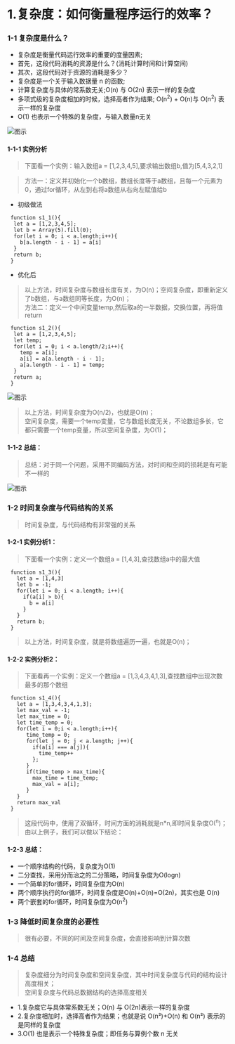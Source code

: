 # 1.复杂度：如何衡量程序运行的效率？

### 1-1 复杂度是什么？

 - 复杂度是衡量代码运行效率的重要的度量因素;
 - 首先，这段代码消耗的资源是什么？(消耗计算时间和计算空间)
 - 其次，这段代码对于资源的消耗是多少？
 - 复杂度是一个关于输入数据量 n 的函数;
 - 计算复杂度与具体的常系数无关;O(n) 与 O(2n) 表示一样的复杂度
 - 多项式级的复杂度相加的时候，选择高者作为结果; O(n<sup>2</sup>) + O(n)与 O(n<sup>2</sup>) 表示一样的复杂度
 -  O(1) 也表示一个特殊的复杂度，与输入数量n无关<br/>

 ![图示](/img/2020/algorithm/data1-1.gif)

#### 1-1-1 实例分析

> 下面看一个实例：输入数组a = [1,2,3,4,5],要求输出数组b,值为[5,4,3,2,1]<br/>

> 方法一：定义并初始化一个b数组，数组长度等于a数组，且每一个元素为0，通过for循环，从左到右将a数组从右向左赋值给b<br/>

- 初级做法

```
 function s1_1(){
  let a = [1,2,3,4,5];
  let b = Array(5).fill(0);
  for(let i = 0; i < a.length;i++){
    b[a.length - i - 1] = a[i]
  }
  return b;
 }
```
- 优化后

> 以上方法，时间复杂度与数组长度有关，为O(n)；空间复杂度，即重新定义了b数组，与a数组同等长度，为O(n)；<br/>
> 方法二：定义一个中间变量temp,然后取a的一半数据，交换位置，再将值return<br/>

```
 function s1_2(){
  let a = [1,2,3,4,5];
  let temp;
  for(let i = 0; i < a.length/2;i++){
    temp = a[i];
    a[i] = a[a.length - i - 1];
    a[a.length - i - 1] = temp;
  }
  return a;
 }
```

![图示](/img/2020/algorithm/data1-3.gif)

> 以上方法，时间复杂度为O(n/2)，也就是O(n)；<br/>
>空间复杂度，需要一个temp变量，它与数组长度无关，不论数组多长，它都只需要一个temp变量，所以空间复杂度，为O(1)；<br/>

#### 1-1-2 总结：
>总结：对于同一个问题，采用不同编码方法，对时间和空间的损耗是有可能不一样的</b>

![图示](/img/2020/algorithm/data1-2.gif)


### 1-2 时间复杂度与代码结构的关系

>时间复杂度，与代码结构有非常强的关系<br/>

#### 1-2-1 实例分析1：

> 下面看一个实例：定义一个数组a = [1,4,3],查找数组a中的最大值<br/>

```
 function s1_3(){
   let a = [1,4,3]
   let b = -1;
   for(let i = 0; i < a.length; i++){
     if(a[i] > b){
       b = a[i]
     }
   }
   return b;
 }
```

> 以上方法，时间复杂度，就是将数组遍历一遍，也就是O(n)；<br/>

#### 1-2-2 实例分析2：

> 下面看再一个实例：定义一个数组a = [1,3,4,3,4,1,3],查找数组中出现次数最多的那个数组<br/>

```
 function s1_4(){
   let a = [1,3,4,3,4,1,3];
   let max_val = -1;
   let max_time = 0;
   let time_temp = 0;
   for(let i = 0;i < a.length;i++){
      time_temp = 0;
      for(let j = 0; j < a.length; j++){
        if(a[i] === a[j]){
          time_temp++
        };
      }
      if(time_temp > max_time){
        max_time = time_temp;
        max_val = a[i];
      }
   }
   return max_val
 }
```

> 这段代码中，使用了双循环，时间方面的消耗就是n*n,即时间复杂度O(<sup>n</sup>)；<br/>
>由以上例子，我们可以做以下结论：<br/>

#### 1-2-3 总结：

 - 一个顺序结构的代码，复杂度为O(1)
 - 二分查找，采用分而治之的二分策略，时间复杂度为O(logn)
 - 一个简单的for循环，时间复杂度为O(n)
 - 两个顺序执行的for循环，时间复杂度是O(n)+O(n)=O(2n)，其实也是 O(n)
 - 两个嵌套的for循环，时间复杂度为O(n<sup>2</sup>)


### 1-3 降低时间复杂度的必要性

> 很有必要，不同的时间及空间复杂度，会直接影响到计算次数

### 1-4 总结

> 复杂度细分为时间复杂度和空间复杂度，其中时间复杂度与代码的结构设计高度相关；<br/>
> 空间复杂度与代码总数据结构的选择高度相关<br/>

 - 1.复杂度它与具体常系数无关；O(n) 与 O(2n)表示一样的复杂度
 - 2.复杂度相加时，选择高者作为结果；也就是说 O(n²)+O(n) 和 O(n²) 表示的是同样的复杂度
 - 3.O(1) 也是表示一个特殊复杂度；即任务与算例个数 n 无关

 